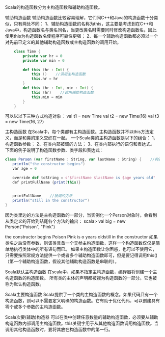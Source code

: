 Scala的构造函数分为主构造函数和辅助构造函数。

辅助构造函数
辅助构造函数比较容易理解，它们同C++和Java的构造函数十分类似，只有两处不同：
1、辅助构造函数的名称为this，这主要是考虑到在C++和Java中，构造函数名与类名同名，当更改类名时需要同时修改构造函数名，因此使用this为构造函数名使程序可靠性更强；
2、每一个辅助构造函数都必须以一个对先前已定义的其他辅助构造函数或主构造函数的调用开始。

```scala
    class Time {
        private var hr = 0
        private var min = 0
 
        def this (hr : Int) {
            this ()    //调用主构造函数
            this.hr = hr
        }
        def this (hr : Int, min : Int) {
            this (hr)    //调用辅助构造函数
            this.min = min
        }
    }
```

可以以以下三种方式构造对象：
val t1 = new Time
val t2 = new Time(16)
val t3 = new Time(16, 27)

主构造函数
在Scala中，每个类都有主构造函数。主构造函数并不以this方法定义，而是和类的定义交织在一起。
一个Scala类的主构造函数是以下的组合：
1、构造函数参数；
2、在类内部被调的方法；
3、在类内部执行的语句和表达式。
下面的例子说明了构造函数参数、类字段和表达式：

```scala
class Person (var firstName : String, var lastName : String) {    //构造函数参数
　　println("the constructor begins")
　　var age = 0
 
　　override def toString = s"$firstName $lastName is $age years old"
　　def printFullName {print(this)}
　　
 
　　printFullName    //被调的方法
　　println("still in the constructor")
}
```

因为类里边的方法是主构造函数的一部分，当实例化一个Person对象时，会看到从类定义的开始到结尾各个方法的输出：
scala> val big = new Person("Poison", "Pink")

the constructor begins
Poison Pink is o years oldstill in the constructor
如果类名之后没有参数，则该类具备一个无参主构造函数，这样一个构造函数仅仅是简单地执行类体中的所有语句而已。
如果主构造函数让你困惑，也可以不使用它，只需要按照常规方法提供一个或者多个辅助构造函数即可，但是要记得调用this()（第一个辅助构造函数，假设其他辅助构造函数是串联的）。

Scala默认主构造函数
在scala中，如果不指定主构造函数，编译器将创建一个主构造函数的构造函数。 所有类的主体的声明都被视为构造函数的一部分。它也被称为默认构造函数。

Scala主要构造函数
Scala提供了一个类的主构造函数的概念。如果代码只有一个构造函数，则可以不需要定义明确的构造函数。它有助于优化代码，可以创建具有零个或多个参数的主构造函数。

Scala次要(辅助)构造器
可以在类中创建任意数量的辅助构造函数，必须要从辅助构造函数内部调用主构造函数。this关键字用于从其他构造函数调用构造函数。当调用其他构造函数时，要将其放在构造函数中的第一行。
